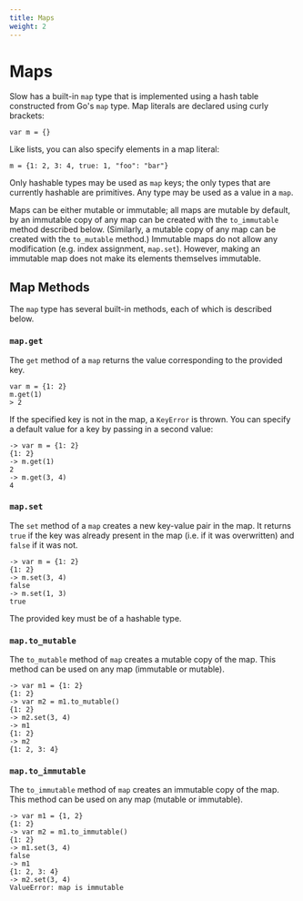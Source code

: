 ```yaml
---
title: Maps
weight: 2
---
```


# Maps

Slow has a built-in `map` type that is implemented using a hash table constructed from Go's `map` type. Map literals are declared using curly brackets:

```
var m = {}
```

Like lists, you can also specify elements in a map literal:

```
m = {1: 2, 3: 4, true: 1, "foo": "bar"}
```

Only hashable types may be used as `map` keys; the only types that are currently hashable are primitives. Any type may be used as a value in a `map`.

Maps can be either mutable or immutable; all maps are mutable by default, by an immutable copy of any map can be created with the `to_immutable` method described below. (Similarly, a mutable copy of any map can be created with the `to_mutable` method.) Immutable maps do not allow any modification (e.g. index assignment, `map.set`). However, making an immutable map does not make its elements themselves immutable.

## Map Methods

The `map` type has several built-in methods, each of which is described below.

### `map.get`

The `get` method of a `map` returns the value corresponding to the provided key.

```
var m = {1: 2}
m.get(1)
> 2
```

If the specified key is not in the map, a `KeyError` is thrown. You can specify a default value for a key by passing in a second value:

```
-> var m = {1: 2}
{1: 2}
-> m.get(1)
2
-> m.get(3, 4)
4
```

### `map.set`

The `set` method of a `map` creates a new key-value pair in the map. It returns `true` if the key was already present in the map (i.e. if it was overwritten) and `false` if it was not.

```
-> var m = {1: 2}
{1: 2}
-> m.set(3, 4)
false
-> m.set(1, 3)
true
```

The provided key must be of a hashable type.

### `map.to_mutable`

The `to_mutable` method of `map` creates a mutable copy of the map. This method can be used on any map (immutable or mutable).

```
-> var m1 = {1: 2}
{1: 2}
-> var m2 = m1.to_mutable()
{1: 2}
-> m2.set(3, 4)
-> m1
{1: 2}
-> m2
{1: 2, 3: 4}
```

### `map.to_immutable`

The `to_immutable` method of `map` creates an immutable copy of the map. This method can be used on any map (mutable or immutable).

```
-> var m1 = {1, 2}
{1: 2}
-> var m2 = m1.to_immutable()
{1: 2}
-> m1.set(3, 4)
false
-> m1
{1: 2, 3: 4}
-> m2.set(3, 4)
ValueError: map is immutable
```